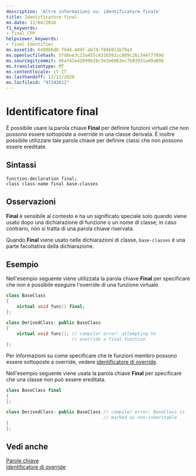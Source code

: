 ```yaml
---
description: 'Altre informazioni su: identificatore finale'
title: Identificatore final
ms.date: 11/04/2016
f1_keywords:
- final_CPP
helpviewer_keywords:
- final Identifier
ms.assetid: 649866d0-79d4-449f-ab74-f84b911b79a3
ms.openlocfilehash: 5fd6ee3c23a455c4316593cc089c26c34477709d
ms.sourcegitcommit: d6af41e42699628c3e2e6063ec7b03931a49a098
ms.translationtype: MT
ms.contentlocale: it-IT
ms.lasthandoff: 12/11/2020
ms.locfileid: "97242612"
---
```

# <a name="final-specifier"></a>Identificatore final

È possibile usare la parola chiave **Final** per definire funzioni virtuali che non possono essere sottoposte a override in una classe derivata. È inoltre possibile utilizzare tale parola chiave per definire classi che non possono essere ereditate.

## <a name="syntax"></a>Sintassi

```
function-declaration final;
class class-name final base-classes
```

## <a name="remarks"></a>Osservazioni

**Final** è sensibile al contesto e ha un significato speciale solo quando viene usato dopo una dichiarazione di funzione o un nome di classe; in caso contrario, non si tratta di una parola chiave riservata.

Quando **Final** viene usato nelle dichiarazioni di classe, `base-classes` è una parte facoltativa della dichiarazione.

## <a name="example"></a>Esempio

Nell'esempio seguente viene utilizzata la parola chiave **Final** per specificare che non è possibile eseguire l'override di una funzione virtuale.

```cpp
class BaseClass
{
    virtual void func() final;
};

class DerivedClass: public BaseClass
{
    virtual void func(); // compiler error: attempting to
                         // override a final function
};
```

Per informazioni su come specificare che le funzioni membro possono essere sottoposte a override, vedere [identificatore di override](../cpp/override-specifier.md).

Nell'esempio seguente viene usata la parola chiave **Final** per specificare che una classe non può essere ereditata.

```cpp
class BaseClass final
{
};

class DerivedClass: public BaseClass // compiler error: BaseClass is
                                     // marked as non-inheritable
{
};
```

## <a name="see-also"></a>Vedi anche

[Parole chiave](../cpp/keywords-cpp.md)<br/>
[Identificatore di override](../cpp/override-specifier.md)
